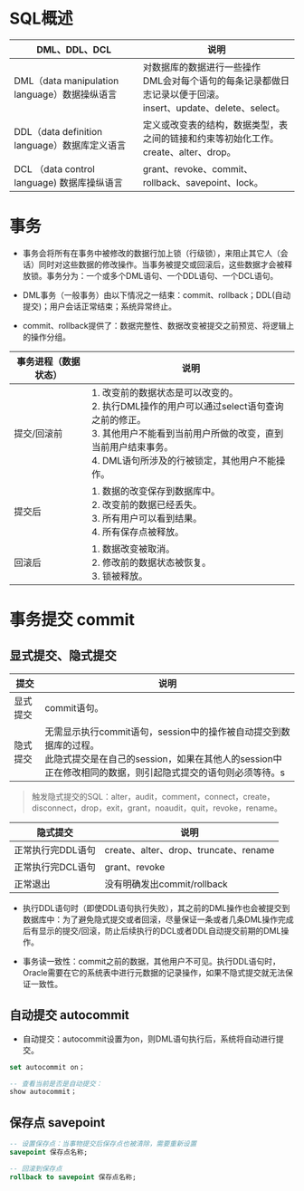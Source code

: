 # SQL概述

| DML、DDL、DCL                                 | 说明                                                         |
| --------------------------------------------- | ------------------------------------------------------------ |
| DML（data manipulation language）数据操纵语言 | 对数据库的数据进行一些操作<br />DML会对每个语句的每条记录都做日志记录以便于回滚。<br />insert、update、delete、select。 |
| DDL（data definition language）数据库定义语言 | 定义或改变表的结构，数据类型，表之间的链接和约束等初始化工作。<br />create、alter、drop。 |
| DCL （data control language) 数据库操纵语言   | grant、revoke、commit、rollback、savepoint、lock。           |

# 事务

- 事务会将所有在事务中被修改的数据行加上锁（行级锁），来阻止其它人（会话）同时对这些数据的修改操作。当事务被提交或回滚后，这些数据才会被释放锁。事务分为：一个或多个DML语句、一个DDL语句、一个DCL语句。


- DML事务（一般事务）由以下情况之一结束：commit、rollback；DDL(自动提交)；用户会话正常结束；系统异常终止。

- commit、rollback提供了：数据完整性、数据改变被提交之前预览、将逻辑上的操作分组。

| 事务进程（数据状态） | 说明                                                         |
| -------------------- | ------------------------------------------------------------ |
| 提交/回滚前          | 1. 改变前的数据状态是可以改变的。<br/>2. 执行DML操作的用户可以通过select语句查询之前的修正。<br/>3. 其他用户不能看到当前用户所做的改变，直到当前用户结束事务。<br/>4. DML语句所涉及的行被锁定，其他用户不能操作。 |
| 提交后               | 1. 数据的改变保存到数据库中。<br/>2. 改变前的数据已经丢失。<br/>3. 所有用户可以看到结果。<br/>4. 所有保存点被释放。 |
| 回滚后               | 1. 数据改变被取消。<br/>2. 修改前的数据状态被恢复。<br/>3. 锁被释放。 |

# 事务提交 commit

## 显式提交、隐式提交

| 提交     | 说明                                                         |
| -------- | ------------------------------------------------------------ |
| 显式提交 | commit语句。                                                 |
| 隐式提交 | 无需显示执行commit语句，session中的操作被自动提交到数据库的过程。<br />此隐式提交是在自己的session，如果在其他人的session中正在修改相同的数据，则引起隐式提交的语句则必须等待。s |

> 触发隐式提交的SQL：alter，audit，comment，connect，create，disconnect，drop，exit，grant，noaudit，quit，revoke，rename。

| 隐式提交          | 说明                                  |
| ----------------- | ------------------------------------- |
| 正常执行完DDL语句 | create、alter、drop、truncate、rename |
| 正常执行完DCL语句 | grant、revoke                         |
| 正常退出          | 没有明确发出commit/rollback           |

- 执行DDL语句时（即使DDL语句执行失败），其之前的DML操作也会被提交到数据库中：为了避免隐式提交或者回滚，尽量保证一条或者几条DML操作完成后有显示的提交/回滚，防止后续执行的DCL或者DDL自动提交前期的DML操作。

- 事务读一致性：commit之前的数据，其他用户不可见。执行DDL语句时，Oracle需要在它的系统表中进行元数据的记录操作，如果不隐式提交就无法保证一致性。

## 自动提交 autocommit

- 自动提交：autocommit设置为on，则DML语句执行后，系统将自动进行提交。

```sql
set autocommit on；
```

```sql
-- 查看当前是否是自动提交：
show autocommit；
```

## 保存点 savepoint

```sql
-- 设置保存点：当事物提交后保存点也被清除，需要重新设置
savepoint 保存点名称;         
```

```sql
-- 回滚到保存点
rollback to savepoint 保存点名称; 
```
